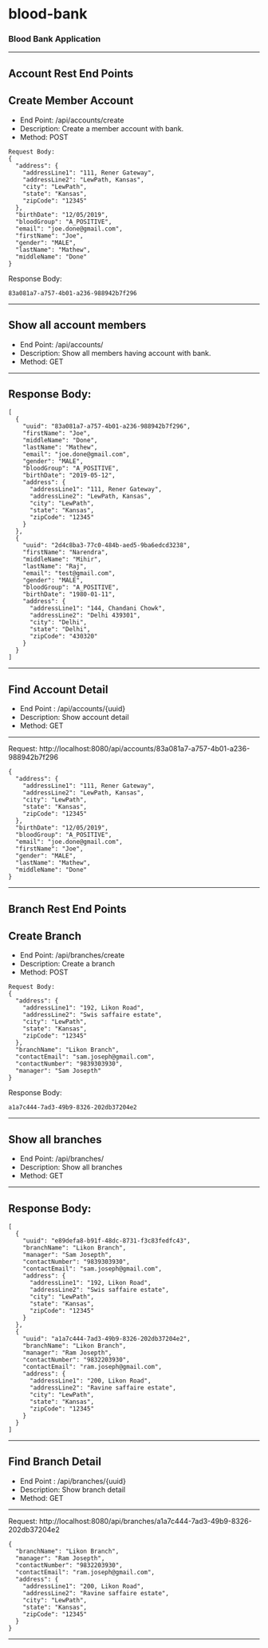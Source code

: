 # blood-bank
### Blood Bank Application

---------------------------------------------------------------------------------------
Account Rest End Points
---------------------------------------------------------------------------------------
## Create Member Account

*   End Point: /api/accounts/create 
*   Description: Create a member account with bank.
*   Method: POST
```
Request Body: 
{
  "address": {
    "addressLine1": "111, Rener Gateway",
    "addressLine2": "LewPath, Kansas",
    "city": "LewPath",
    "state": "Kansas",
    "zipCode": "12345"
  },
  "birthDate": "12/05/2019",
  "bloodGroup": "A_POSITIVE",
  "email": "joe.done@gmail.com",
  "firstName": "Joe",
  "gender": "MALE",
  "lastName": "Mathew",
  "middleName": "Done"
}
```
Response Body: 
```
83a081a7-a757-4b01-a236-988942b7f296
```
---------------------------------------------------------------------------------------
## Show all account members
* End Point: /api/accounts/
* Description: Show all members having account with bank.
* Method: GET
---------------------------------------------------------------------------------------
Response Body:   
---------------------------------------------------------------------------------------
```
[
  {
    "uuid": "83a081a7-a757-4b01-a236-988942b7f296",
    "firstName": "Joe",
    "middleName": "Done",
    "lastName": "Mathew",
    "email": "joe.done@gmail.com",
    "gender": "MALE",
    "bloodGroup": "A_POSITIVE",
    "birthDate": "2019-05-12",
    "address": {
      "addressLine1": "111, Rener Gateway",
      "addressLine2": "LewPath, Kansas",
      "city": "LewPath",
      "state": "Kansas",
      "zipCode": "12345"
    }
  },
  {
    "uuid": "2d4c8ba3-77c0-484b-aed5-9ba6edcd3238",
    "firstName": "Narendra",
    "middleName": "Mihir",
    "lastName": "Raj",
    "email": "test@gmail.com",
    "gender": "MALE",
    "bloodGroup": "A_POSITIVE",
    "birthDate": "1980-01-11",
    "address": {
      "addressLine1": "144, Chandani Chowk",
      "addressLine2": "Delhi 439301",
      "city": "Delhi",
      "state": "Delhi",
      "zipCode": "430320"
    }
  }
]
```
----------------------------------------------------------------------------------------
## Find Account Detail
* End Point : /api/accounts/{uuid}
* Description: Show account detail
* Method: GET
----------------------------------------------------------------------------------------
Request: http://localhost:8080/api/accounts/83a081a7-a757-4b01-a236-988942b7f296
```
{
  "address": {
    "addressLine1": "111, Rener Gateway",
    "addressLine2": "LewPath, Kansas",
    "city": "LewPath",
    "state": "Kansas",
    "zipCode": "12345"
  },
  "birthDate": "12/05/2019",
  "bloodGroup": "A_POSITIVE",
  "email": "joe.done@gmail.com",
  "firstName": "Joe",
  "gender": "MALE",
  "lastName": "Mathew",
  "middleName": "Done"
}
```
----------------------------------------------------------------------------------------
Branch Rest End Points
---------------------------------------------------------------------------------------
## Create Branch

*   End Point: /api/branches/create 
*   Description: Create a branch
*   Method: POST
```
Request Body: 
{
  "address": {
    "addressLine1": "192, Likon Road",
    "addressLine2": "Swis saffaire estate",
    "city": "LewPath",
    "state": "Kansas",
    "zipCode": "12345"
  },
  "branchName": "Likon Branch",
  "contactEmail": "sam.joseph@gmail.com",
  "contactNumber": "9839303930",
  "manager": "Sam Josepth"
}
```
Response Body: 
```
a1a7c444-7ad3-49b9-8326-202db37204e2
```
---------------------------------------------------------------------------------------
## Show all branches
* End Point: /api/branches/
* Description: Show all branches
* Method: GET
---------------------------------------------------------------------------------------
Response Body:   
---------------------------------------------------------------------------------------
```
[
  {
    "uuid": "e89defa8-b91f-48dc-8731-f3c83fedfc43",
    "branchName": "Likon Branch",
    "manager": "Sam Josepth",
    "contactNumber": "9839303930",
    "contactEmail": "sam.joseph@gmail.com",
    "address": {
      "addressLine1": "192, Likon Road",
      "addressLine2": "Swis saffaire estate",
      "city": "LewPath",
      "state": "Kansas",
      "zipCode": "12345"
    }
  },
  {
    "uuid": "a1a7c444-7ad3-49b9-8326-202db37204e2",
    "branchName": "Likon Branch",
    "manager": "Ram Josepth",
    "contactNumber": "9832203930",
    "contactEmail": "ram.joseph@gmail.com",
    "address": {
      "addressLine1": "200, Likon Road",
      "addressLine2": "Ravine saffaire estate",
      "city": "LewPath",
      "state": "Kansas",
      "zipCode": "12345"
    }
  }
]
```
----------------------------------------------------------------------------------------
## Find Branch Detail
* End Point : /api/branches/{uuid}
* Description: Show branch detail
* Method: GET
----------------------------------------------------------------------------------------
Request: http://localhost:8080/api/branches/a1a7c444-7ad3-49b9-8326-202db37204e2
```
{
  "branchName": "Likon Branch",
  "manager": "Ram Josepth",
  "contactNumber": "9832203930",
  "contactEmail": "ram.joseph@gmail.com",
  "address": {
    "addressLine1": "200, Likon Road",
    "addressLine2": "Ravine saffaire estate",
    "city": "LewPath",
    "state": "Kansas",
    "zipCode": "12345"
  }
}
```
----------------------------------------------------------------------------------------
